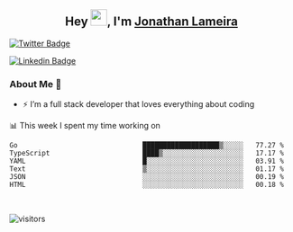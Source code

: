 <h2 align="center">Hey <img src="https://github.com/TheDudeThatCode/TheDudeThatCode/blob/master/Assets/Hi.gif" width="29">, I'm <a href="https://www.linkedin.com/in/jonathanlameira/">Jonathan Lameira</a></h2>

[![Twitter Badge](https://img.shields.io/badge/-@jlameira-3333cc?style=flat-square&labelColor=3333cc&logo=twitter&logoColor=white&link=https://twitter.com/jlameira)](https://twitter.com/jlameira) 
  
[![Linkedin Badge](https://img.shields.io/badge/-Jonathan%20Lameira-3333cc?style=flat-square&logo=Linkedin&logoColor=white&link=https://www.linkedin.com/in/jonathanlameira/)](https://www.linkedin.com/in/jonathanlameira/)


### About Me 🚀
- ⚡  I’m a full stack developer that loves everything about coding</br>

<!-- ![Jonathan Lameira github stats](https://github-readme-stats.vercel.app/api?username=jlameirameli&show_icons=true&hide_border=true)&nbsp;&nbsp; -->

📊 This week I spent my time working on
<!--START_SECTION:waka-->

```text
Go                               ███████████████████▒░░░░░   77.27 %
TypeScript                       ████▒░░░░░░░░░░░░░░░░░░░░   17.17 %
YAML                             █░░░░░░░░░░░░░░░░░░░░░░░░   03.91 %
Text                             ▒░░░░░░░░░░░░░░░░░░░░░░░░   01.17 %
JSON                             ░░░░░░░░░░░░░░░░░░░░░░░░░   00.19 %
HTML                             ░░░░░░░░░░░░░░░░░░░░░░░░░   00.18 %
```

<!--END_SECTION:waka-->

<br />

![visitors](https://visitor-badge.laobi.icu/badge?page_id=jlameirameli.jlameirameli)
